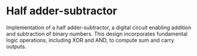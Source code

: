 # Half adder-subtractor

Implementation of a half adder-subtractor, a digital circuit enabling addition and subtraction of binary numbers. This design incorporates fundamental logic operations, including XOR and AND, to compute sum and carry outputs.
